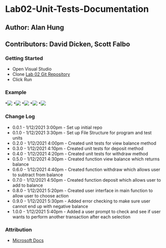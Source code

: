 # Lab02-Unit-Tests-Documentation

## Author: Alan Hung
## Contributors: David Dicken, Scott Falbo

### Getting Started
* Open Visual Studio
* Clone [Lab 02 Git Repository](https://github.com/AlanYHung/Lab02-Unit-Tests-Documentation)
* Click Run

### Example
*![](./Fake%20ATM/assets/mainmenu.PNG)
*![](./Fake%20ATM/assets/viewbalance.PNG)
*![](./Fake%20ATM/assets/withdraw.PNG)
*![](./Fake%20ATM/assets/deposit.PNG)
*![](./Fake%20ATM/assets/exit.PNG)

### Change Log
* 0.0.1 - 1/12/2021 3:00pm - Set up initial repo
* 0.1.0 - 1/12/2021 3:30pm - Set up File Structure for program and test units
* 0.2.0 - 1/12/2021 4:00pm - Created unit tests for view balance method
* 0.3.0 - 1/12/2021 4:10pm - Created unit tests for deposit method
* 0.4.0 - 1/12/2021 4:20pm - Created unit tests for withdraw method
* 0.5.0 - 1/12/2021 4:30pm - Created function view balance which returns balance
* 0.6.0 - 1/12/2021 4:40pm - Created function withdraw which allows user to subtract from balance
* 0.7.0 - 1/12/2021 4:50pm - Created function deposit which allows user to add to balance
* 0.8.0 - 1/12/2021 5:20pm - Created user interface in main function to allow user to choose action
* 0.9.0 - 1/12/2021 5:30pm - Added error checking to make sure user cannot end up with negative balance
* 1.0.0 - 1/12/2021 5:40pm - Added a user prompt to check and see if user wants to perform another transaction after each selection

### Attribution
* [Microsoft Docs](https://docs.microsoft.com/en-us/dotnet/csharp/language-reference/)
